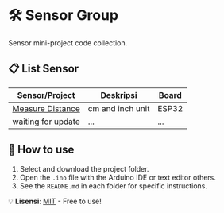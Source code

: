 # 🛠️ Sensor Group  

Sensor mini-project code collection.

## 📋 List Sensor  
| Sensor/Project       | Deskripsi          | Board       |  
|----------------------|--------------------|-------------|  
| [Measure Distance](/hc-sr04) |cm and inch unit | ESP32 |  
| waiting for update | ... | ... |


## 🚀 How to use  
1. Select and download the project folder. 
2. Open the `.ino` file with the Arduino IDE or text editor others. 
3. See the `README.md` in each folder for specific instructions.

💡 **Lisensi**: [MIT](/LICENSE) - Free to use!  
